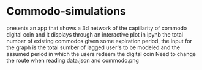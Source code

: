 # Commodo-simulations
presents an app that shows a 3d network of the capillarity of commodo digital coin
and it displays through an interactive plot in ipynb the total number of existing commodos given some expiration period, 
the input for the graph is the total sumber of lagged user's to be modeled and the assumed period in which the users redeem the digital coin
Need to change the route when reading data.json and commodo.png
